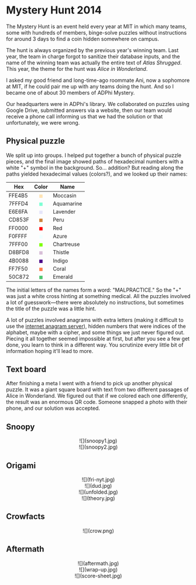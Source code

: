 # Mystery Hunt 2014

The Mystery Hunt is an event held every year at MIT in which many teams, some with hundreds of members, binge-solve puzzles without instructions for around 3 days to find a coin hidden somewhere on campus.

The hunt is always organized by the previous year's winning team. Last year, the team in charge forgot to sanitize their database inputs, and the name of the winning team was actually the entire text of _Atlas Shrugged_. This year, the theme for the hunt was _Alice in Wonderland_.

I asked my good friend and long-time-ago roommate Ani, now a sophomore at MIT, if he could pair me up with any teams doing the hunt. And so I became one of about 30 members of ADPhi Mystery.

Our headquarters were in ADPhi's library. We collaborated on puzzles using Google Drive, submitted answers via a website, then our team would receive a phone call informing us that we had the solution or that unfortunately, we were wrong.

## Physical puzzle

We split up into groups. I helped put together a bunch of physical puzzle pieces, and the final image showed paths of hexadecimal numbers with a white "+" symbol in the background. So... addition? But reading along the paths yielded hexadecimal values (colors?), and we looked up their names:

| Hex    | Color                              | Name       |
|--------|:----------------------------------:|------------|
| FFE4B5 | <div style="color:#FFE4B5">◼</div> | Moccasin   |
| 7FFFD4 | <div style="color:#7FFFD4">◼</div> | Aquamarine |
| E6E6FA | <div style="color:#E6E6FA">◼</div> | Lavender   |
| CD853F | <div style="color:#CD853F">◼</div> | Peru       |
| FF0000 | <div style="color:#FF0000">◼</div> | Red        |
| F0FFFF | <div style="color:#F0FFFF">◼</div> | Azure      |
| 7FFF00 | <div style="color:#7FFF00">◼</div> | Chartreuse |
| D8BFD8 | <div style="color:#D8BFD8">◼</div> | Thistle    |
| 4B0088 | <div style="color:#4B0088">◼</div> | Indigo     |
| FF7F50 | <div style="color:#FF7F50">◼</div> | Coral      |
| 50C872 | <div style="color:#50C872">◼</div> | Emerald    |

The initial letters of the names form a word: "MALPRACTICE." So the "+" was just a white cross hinting at something medical. All the puzzles involved a lot of guesswork—there were absolutely no instructions, but sometimes the title of the puzzle was a little hint.

A lot of puzzles involved anagrams with extra letters (making it difficult to use the [internet anagram server](http://wordsmith.org/anagram/)), hidden numbers that were indices of the alphabet, maybe with a cipher, and some things we just never figured out. Piecing it all together seemed impossible at first, but after you see a few get done, you learn to think in a different way. You scrutinize every little bit of information hoping it'll lead to more.

## Text board

After finishing a meta I went with a friend to pick up another physical puzzle. It was a giant square board with text from two different passages of Alice in Wonderland. We figured out that if we colored each one differently, the result was an enormous QR code. Someone snapped a photo with their phone, and our solution was accepted.

## Snoopy

<center>![](snoopy1.jpg)</center>

<center>![](snoopy2.jpg)</center>   

## Origami

<center>![](fri-nyt.jpg)</center>

<center>![](dud.jpg)</center>

<center>![](unfolded.jpg)</center>

<center>![](theory.jpg)</center>

## Crowfacts

<center>![](crow.png)</center>

## Aftermath

<center>![](aftermath.jpg)</center>

<center>![](wrap-up.jpg)</center>

<center>![](score-sheet.jpg)</center>

<!-- The problem that is not stated. -->
